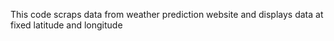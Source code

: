 This code scraps data from weather prediction website and displays data at fixed latitude and longitude
